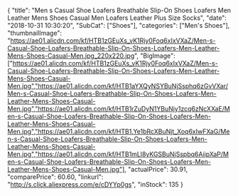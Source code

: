 {
	"title": "Men s Casual Shoe Loafers Breathable Slip-On Shoes Loafers Men Leather Mens Shoes Casual Men Loafers  Leather Plus Size Socks",
	"date": "2018-10-31 10:30:20",
	"SubCat": ["Shoes"],
	"categories": ["Men's Shoes"],
	"thumbnailImage": "https://ae01.alicdn.com/kf/HTB1zGEuXs_vK1Rjy0Foq6xIxVXaZ/Men-s-Casual-Shoe-Loafers-Breathable-Slip-On-Shoes-Loafers-Men-Leather-Mens-Shoes-Casual-Men.jpg_220x220.jpg",
	"BigImage": ["https://ae01.alicdn.com/kf/HTB1zGEuXs_vK1Rjy0Foq6xIxVXaZ/Men-s-Casual-Shoe-Loafers-Breathable-Slip-On-Shoes-Loafers-Men-Leather-Mens-Shoes-Casual-Men.jpg","https://ae01.alicdn.com/kf/HTB1aYXQyNSYBuNjSsphq6zGvVXar/Men-s-Casual-Shoe-Loafers-Breathable-Slip-On-Shoes-Loafers-Men-Leather-Mens-Shoes-Casual-Men.jpg","https://ae01.alicdn.com/kf/HTB1rZuDyN1YBuNjy1zcq6zNcXXaE/Men-s-Casual-Shoe-Loafers-Breathable-Slip-On-Shoes-Loafers-Men-Leather-Mens-Shoes-Casual-Men.jpg","https://ae01.alicdn.com/kf/HTB1.Ye1bRcXBuNjt_Xoq6xIwFXaG/Men-s-Casual-Shoe-Loafers-Breathable-Slip-On-Shoes-Loafers-Men-Leather-Mens-Shoes-Casual-Men.jpg","https://ae01.alicdn.com/kf/HTB1mLl8yKGSBuNjSspbq6AiipXaP/Men-s-Casual-Shoe-Loafers-Breathable-Slip-On-Shoes-Loafers-Men-Leather-Mens-Shoes-Casual-Men.jpg"],
	"actualPrice": 30.91,
	"comparePrice": 60.60,
	"linkurl": "http://s.click.aliexpress.com/e/cDYYp0gs",
	"inStock": 135
}
